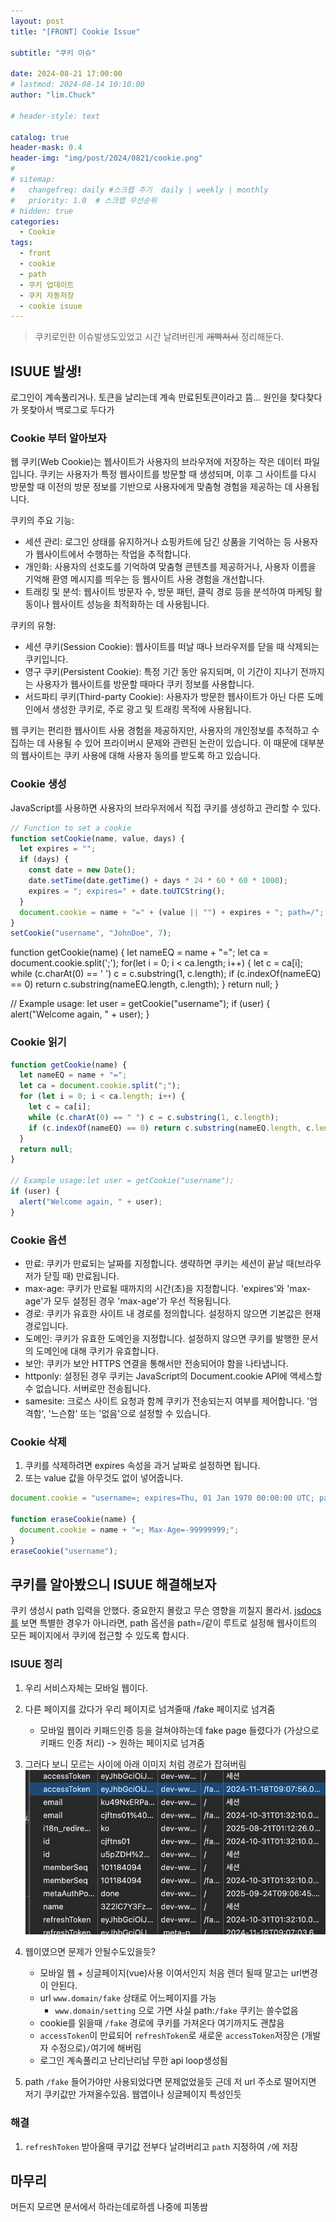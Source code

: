 ```yaml
---
layout: post
title: "[FRONT] Cookie Issue"

subtitle: "쿠키 이슈"

date: 2024-08-21 17:00:00
# lastmod: 2024-08-14 10:10:00
author: "lim.Chuck"

# header-style: text

catalog: true
header-mask: 0.4
header-img: "img/post/2024/0821/cookie.png"
#
# sitemap:
#   changefreq: daily #스크랩 주기  daily | weekly | monthly
#   priority: 1.0  # 스크랩 우선순위
# hidden: true
categories:
  - Cookie
tags:
  - front
  - cookie
  - path
  - 쿠키 업데이트
  - 쿠키 자동저장
  - cookie isuue
---
```


> 쿠키로인한 이슈발생도있었고 시간 날려버린게 ~~개빡쳐서~~ 정리해둔다.

## ISUUE 발생!

로그인이 계속풀리거나. 토큰을 날리는데 계속 만료된토큰이라고 뜸...
원인을 찾다찾다가 못찾아서 백로그로 두다가

### Cookie 부터 알아보자

웹 쿠키(Web Cookie)는 웹사이트가 사용자의 브라우저에 저장하는 작은 데이터 파일입니다. 쿠키는 사용자가 특정 웹사이트를 방문할 때 생성되며, 이후 그 사이트를 다시 방문할 때 이전의 방문 정보를 기반으로 사용자에게 맞춤형 경험을 제공하는 데 사용됩니다.

쿠키의 주요 기능:

- 세션 관리: 로그인 상태를 유지하거나 쇼핑카트에 담긴 상품을 기억하는 등 사용자가 웹사이트에서 수행하는 작업을 추적합니다.
- 개인화: 사용자의 선호도를 기억하여 맞춤형 콘텐츠를 제공하거나, 사용자 이름을 기억해 환영 메시지를 띄우는 등 웹사이트 사용 경험을 개선합니다.
- 트래킹 및 분석: 웹사이트 방문자 수, 방문 패턴, 클릭 경로 등을 분석하여 마케팅 활동이나 웹사이트 성능을 최적화하는 데 사용됩니다.

쿠키의 유형:

- 세션 쿠키(Session Cookie): 웹사이트를 떠날 때나 브라우저를 닫을 때 삭제되는 쿠키입니다.
- 영구 쿠키(Persistent Cookie): 특정 기간 동안 유지되며, 이 기간이 지나기 전까지는 사용자가 웹사이트를 방문할 때마다 쿠키 정보를 사용합니다.
- 서드파티 쿠키(Third-party Cookie): 사용자가 방문한 웹사이트가 아닌 다른 도메인에서 생성한 쿠키로, 주로 광고 및 트래킹 목적에 사용됩니다.

웹 쿠키는 편리한 웹사이트 사용 경험을 제공하지만, 사용자의 개인정보를 추적하고 수집하는 데 사용될 수 있어 프라이버시 문제와 관련된 논란이 있습니다. 이 때문에 대부분의 웹사이트는 쿠키 사용에 대해 사용자 동의를 받도록 하고 있습니다.

### Cookie 생성

JavaScript를 사용하면 사용자의 브라우저에서 직접 쿠키를 생성하고 관리할 수 있다.

```js
// Function to set a cookie
function setCookie(name, value, days) {
  let expires = "";
  if (days) {
    const date = new Date();
    date.setTime(date.getTime() + days * 24 * 60 * 60 * 1000);
    expires = "; expires=" + date.toUTCString();
  }
  document.cookie = name + "=" + (value || "") + expires + "; path=/";
}
setCookie("username", "JohnDoe", 7);
```

function getCookie(name) {
let nameEQ = name + "=";
let ca = document.cookie.split(';');
for(let i = 0; i < ca.length; i++) {
let c = ca[i];
while (c.charAt(0) == ' ') c = c.substring(1, c.length);
if (c.indexOf(nameEQ) == 0) return c.substring(nameEQ.length, c.length);
}
return null;
}

// Example usage:
let user = getCookie("username");
if (user) {
alert("Welcome again, " + user);
}

### Cookie 읽기

```js
function getCookie(name) {
  let nameEQ = name + "=";
  let ca = document.cookie.split(";");
  for (let i = 0; i < ca.length; i++) {
    let c = ca[i];
    while (c.charAt(0) == " ") c = c.substring(1, c.length);
    if (c.indexOf(nameEQ) == 0) return c.substring(nameEQ.length, c.length);
  }
  return null;
}

// Example usage:let user = getCookie("username");
if (user) {
  alert("Welcome again, " + user);
}
```

### Cookie 옵션

- 만료: 쿠키가 만료되는 날짜를 지정합니다. 생략하면 쿠키는 세션이 끝날 때(브라우저가 닫힐 때) 만료됩니다.
- max-age: 쿠키가 만료될 때까지의 시간(초)을 지정합니다. 'expires'와 'max-age'가 모두 설정된 경우 'max-age'가 우선 적용됩니다.
- 경로: 쿠키가 유효한 사이트 내 경로를 정의합니다. 설정하지 않으면 기본값은 현재 경로입니다.
- 도메인: 쿠키가 유효한 도메인을 지정합니다. 설정하지 않으면 쿠키를 발행한 문서의 도메인에 대해 쿠키가 유효합니다.
- 보안: 쿠키가 보안 HTTPS 연결을 통해서만 전송되어야 함을 나타냅니다.
- httponly: 설정된 경우 쿠키는 JavaScript의 Document.cookie API에 액세스할 수 없습니다. 서버로만 전송됩니다.
- samesite: 크로스 사이트 요청과 함께 쿠키가 전송되는지 여부를 제어합니다. '엄격함', '느슨함' 또는 '없음'으로 설정할 수 있습니다.

### Cookie 삭제

1. 쿠키를 삭제하려면 expires 속성을 과거 날짜로 설정하면 됩니다.
1. 또는 value 값을 아무것도 없이 넣어줍니다.

```js
document.cookie = "username=; expires=Thu, 01 Jan 1970 00:00:00 UTC; path=/;";

function eraseCookie(name) {
  document.cookie = name + "=; Max-Age=-99999999;";
}
eraseCookie("username");
```

## 쿠키를 알아봤으니 ISUUE 해결해보자

쿠키 생성시 path 입력을 안했다. 중요한지 몰랐고 무슨 영향을 끼칠지 몰라서.
[jsdocs를](https://ko.javascript.info/cookie#ref-404) 보면 특별한 경우가 아니라면, path 옵션을 path=/같이 루트로 설정해 웹사이트의 모든 페이지에서 쿠키에 접근할 수 있도록 합시다.

### ISUUE 정리

1. 우리 서비스자체는 모바일 웹이다.
1. 다른 페이지를 갔다가 우리 페이지로 넘겨줄때 /fake 페이지로 넘겨줌

   - 모바일 웹이라 키패드인증 등을 걸쳐야하는데 fake page 들렸다가 (가상으로 키패드 인증 처리) -> 원하는 페이지로 넘겨줌

1. 그러다 보니 모르는 사이에 아래 이미지 처럼 경로가 잡혀버림
   ![](/img/post/2024/0821/1.png)
1. 웹이였으면 문제가 안될수도있을듯?

   - 모바일 웹 + 싱글페이지(vue)사용 이여서인지 처음 렌더 될때 말고는 url변경이 안된다.
   - url `www.domain/fake` 상태로 어느페이지를 가능
     - `www.domain/setting` 으로 가면 사실 path:`/fake` 쿠키는 쓸수없음
   - cookie를 읽을때 `/fake` 경로에 쿠키를 가져온다 여기까지도 괜찮음
   - `accessToken`이 만료되어 `refreshToken`로 새로운 `accessToken`저장은 (개발자 수정으로)`/`여기에 해버림
   - 로그인 계속풀리고 난리난리남 무한 api loop생성됨

1. path `/fake` 들어가야만 사용되었다면 문제없었을듯 근데 저 url 주소로 떨어지면 저기 쿠키값만 가져올수있음. 웹앱이나 싱글페이지 특성인듯

### 해결

1. `refreshToken` 받아올때 쿠기값 전부다 날려버리고 `path` 지정하여 `/`에 저장

## 마무리

머든지 모르면 문서에서 하라는데로하셈 나중에 피똥쌈
